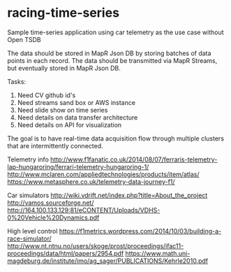 # racing-time-series
Sample time-series application using car telemetry as the use case without Open TSDB

The data should be stored in MapR Json DB by storing batches of data points in each record. The data should be transmitted via MapR Streams, but eventually stored in MapR Json DB.

Tasks:

1. Need CV github id's
1. Need streams sand box or AWS instance
2. Need slide show on time series
3. Need details on data transfer architecture
4. Need details on API for visualization


The goal is to have real-time data acquisition flow through multiple clusters that are intermittently connected.

Telemetry info
http://www.f1fanatic.co.uk/2014/08/07/ferraris-telemetry-lap-hungaroring/ferrari-telemetry-hungaroring-1/
http://www.mclaren.com/appliedtechnologies/products/item/atlas/
https://www.metasphere.co.uk/telemetry-data-journey-f1/

Car simulators
http://wiki.vdrift.net/index.php?title=About_the_project
http://vamos.sourceforge.net/
http://164.100.133.129:81/eCONTENT/Uploads/VDHS-0%20Vehicle%20Dynamics.pdf

High level control
https://f1metrics.wordpress.com/2014/10/03/building-a-race-simulator/
http://www.nt.ntnu.no/users/skoge/prost/proceedings/ifac11-proceedings/data/html/papers/2954.pdf
https://www.math.uni-magdeburg.de/institute/imo/ag_sager/PUBLICATIONS/Kehrle2010.pdf

